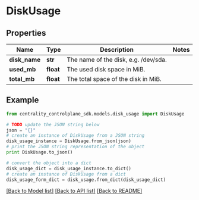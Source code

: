 # DiskUsage


## Properties
Name | Type | Description | Notes
------------ | ------------- | ------------- | -------------
**disk_name** | **str** | The name of the disk, e.g. /dev/sda. | 
**used_mb** | **float** | The used disk space in MiB. | 
**total_mb** | **float** | The total space of the disk in MiB. | 

## Example

```python
from centrality_controlplane_sdk.models.disk_usage import DiskUsage

# TODO update the JSON string below
json = "{}"
# create an instance of DiskUsage from a JSON string
disk_usage_instance = DiskUsage.from_json(json)
# print the JSON string representation of the object
print DiskUsage.to_json()

# convert the object into a dict
disk_usage_dict = disk_usage_instance.to_dict()
# create an instance of DiskUsage from a dict
disk_usage_form_dict = disk_usage.from_dict(disk_usage_dict)
```
[[Back to Model list]](../README.md#documentation-for-models) [[Back to API list]](../README.md#documentation-for-api-endpoints) [[Back to README]](../README.md)


